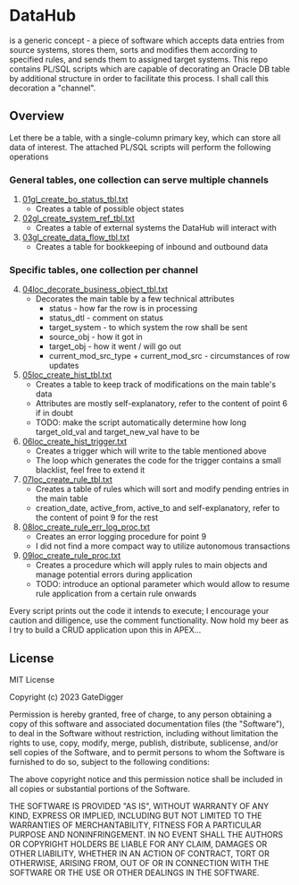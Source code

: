 # DataHub
is a generic concept - a piece of software which accepts data entries from source systems, stores them, sorts and modifies them according to specified rules, and sends them to assigned target systems. This repo contains PL/SQL scripts which are capable of decorating an Oracle DB table by additional structure in order to facilitate this process. I shall call this decoration a "channel".

## Overview
Let there be a table, with a single-column primary key, which can store all data of interest. The attached PL/SQL scripts will perform the following operations

### General tables, one collection can serve multiple channels
1. [01gl_create_bo_status_tbl.txt](src/01gl_create_bo_status_tbl.txt)
   - Creates a table of possible object states
2. [02gl_create_system_ref_tbl.txt](src/02gl_create_system_ref_tbl.txt)
   - Creates a table of external systems the DataHub will interact with
3. [03gl_create_data_flow_tbl.txt](src/03gl_create_data_flow_tbl.txt)
   - Creates a table for bookkeeping of inbound and outbound data
### Specific tables, one collection per channel
4. [04loc_decorate_business_object_tbl.txt](src/04loc_decorate_business_object_tbl.txt)
   - Decorates the main table by a few technical attributes
     - status - how far the row is in processing
     - status_dtl - comment on status
     - target_system - to which system the row shall be sent
     - source_obj - how it got in
     - target_obj - how it went / will go out
     - current_mod_src_type + current_mod_src - circumstances of row updates
5. [05loc_create_hist_tbl.txt](src/05loc_create_hist_tbl.txt)
   - Creates a table to keep track of modifications on the main table's data
   - Attributes are mostly self-explanatory, refer to the content of point 6 if in doubt
   - TODO: make the script automatically determine how long target_old_val and target_new_val have to be
6. [06loc_create_hist_trigger.txt](src/06loc_create_hist_trigger.txt)
   - Creates a trigger which will write to the table mentioned above
   - The loop which generates the code for the trigger contains a small blacklist, feel free to extend it
7. [07loc_create_rule_tbl.txt](src/07loc_create_rule_tbl.txt)
   - Creates a table of rules which will sort and modify pending entries in the main table
   - creation_date, active_from, active_to and self-explanatory, refer to the content of point 9 for the rest
8. [08loc_create_rule_err_log_proc.txt](src/08loc_create_rule_err_log_proc.txt)
   - Creates an error logging procedure for point 9
   - I did not find a more compact way to utilize autonomous transactions
9. [09loc_create_rule_proc.txt](src/09loc_create_rule_proc.txt)
   - Creates a procedure which will apply rules to main objects and manage potential errors during application
   - TODO: introduce an optional parameter which would allow to resume rule application from a certain rule onwards
  
Every script prints out the code it intends to execute; I encourage your caution and dilligence, use the comment functionality. Now hold my beer as I try to build a CRUD application upon this in APEX...

## License

MIT License

Copyright (c) 2023 GateDigger

Permission is hereby granted, free of charge, to any person obtaining a copy
of this software and associated documentation files (the "Software"), to deal
in the Software without restriction, including without limitation the rights
to use, copy, modify, merge, publish, distribute, sublicense, and/or sell
copies of the Software, and to permit persons to whom the Software is
furnished to do so, subject to the following conditions:

The above copyright notice and this permission notice shall be included in all
copies or substantial portions of the Software.

THE SOFTWARE IS PROVIDED "AS IS", WITHOUT WARRANTY OF ANY KIND, EXPRESS OR
IMPLIED, INCLUDING BUT NOT LIMITED TO THE WARRANTIES OF MERCHANTABILITY,
FITNESS FOR A PARTICULAR PURPOSE AND NONINFRINGEMENT. IN NO EVENT SHALL THE
AUTHORS OR COPYRIGHT HOLDERS BE LIABLE FOR ANY CLAIM, DAMAGES OR OTHER
LIABILITY, WHETHER IN AN ACTION OF CONTRACT, TORT OR OTHERWISE, ARISING FROM,
OUT OF OR IN CONNECTION WITH THE SOFTWARE OR THE USE OR OTHER DEALINGS IN THE
SOFTWARE.

